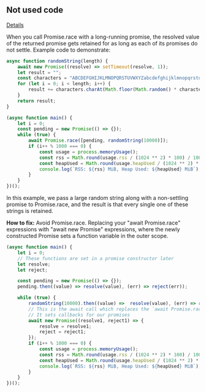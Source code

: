 ## Not used code

[Details](https://github.com/nodejs/node/issues/17469#issuecomment-685216777)

When you call Promise.race with a long-running promise, the resolved value of the returned promise gets retained for as long as each of its promises do not settle.
Example code to demonstrate:

```js
async function randomString(length) {
    await new Promise((resolve) => setTimeout(resolve, 1));
    let result = "";
    const characters = "ABCDEFGHIJKLMNOPQRSTUVWXYZabcdefghijklmnopqrstuvwxyz0123456789";
    for (let i = 0; i < length; i++) {
        result += characters.charAt(Math.floor(Math.random() * characters.length));
    }
    return result;
}

(async function main() {
    let i = 0;
    const pending = new Promise(() => {});
    while (true) {
        await Promise.race([pending, randomString(10000)]);
        if (i++ % 1000 === 0) {
            const usage = process.memoryUsage();
            const rss = Math.round(usage.rss / (1024 ** 2) * 100) / 100;
            const heapUsed = Math.round(usage.heapUsed / (1024 ** 2) * 100) / 100;
            console.log(`RSS: ${rss} MiB, Heap Used: ${heapUsed} MiB`);
        }
    }
})();
```
In this example, we pass a large random string along with a non-settling promise to Promise.race, and the result is that every single one of these strings is retained.

**How to fix:**
Avoid Promise.race. Replacing your "await Promise.race" expressions with "await new Promise" expressions, where the newly constructed Promise sets a function variable in the outer scope.

```js
(async function main() {
    let i = 0;
    // These functions are set in a promise constructor later
    let resolve;
    let reject;

    const pending = new Promise(() => {});
    pending.then((value) => resolve(value), (err) => reject(err));

    while (true) {
        randomString(10000).then((value) =>  resolve(value), (err) => reject(err));
        // This is the await call which replaces the `await Promise.race` expression in the leaking example.
        // It sets callbacks for our promises
        await new Promise((resolve1, reject1) => {
            resolve = resolve1;
            reject = reject1;
        });
        if (i++ % 1000 === 0) {
            const usage = process.memoryUsage();
            const rss = Math.round(usage.rss / (1024 ** 2) * 100) / 100;
            const heapUsed = Math.round(usage.heapUsed / (1024 ** 2) * 100) / 100;
            console.log(`RSS: ${rss} MiB, Heap Used: ${heapUsed} MiB`);
        }
    }
})();
```
